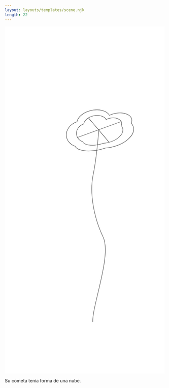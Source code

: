 ```yaml
---
layout: layouts/templates/scene.njk
length: 22
---
```

<svg class="grow-0 h-full" xmlns="http://www.w3.org/2000/svg" xml:space="preserve" stroke-miterlimit="10" viewBox="0 0 390 844">
<g class="outer">
</g>
<g class="inner">
<path fill="#fff" d="M0 0h390v844H0V0Z"/><g fill="none" stroke="#4b4b4b" stroke-linecap="butt"><path d="M214.575 717.893c-1.887-39.3 46.517-161.603 25.198-206.146-21.318-44.543-33.938-104.086-24.332-151.178 9.605-47.091 13.799-110.435 13.799-110.435"/><path d="M216.575 216.966c-13.132 2.799-22.797 11.066-24.054 19.665-12.141 4.178-19.762 15.667-17.31 27.173 1.616 7.584 7.256 13.335 14.55 16.102 3.863 7.831 21.082 10.908 40.55 6.759 3.677-.783 7.087-1.829 10.357-2.974 3.211-.228 6.507-.62 9.845-1.331 23.556-5.02 40.191-20.563 37.172-34.729-.573-2.688-1.981-5.053-3.774-7.216.938-2.275 1.257-4.596.765-6.905-1.894-8.886-14.619-13.723-28.434-10.779a38.174 38.174 0 0 0-9.16 3.198c-4.233-7.893-16.89-11.865-30.507-8.963Z"/><path d="M211.274 203.836c-19.059 4.061-33.184 15.593-35.142 27.448-17.645 5.945-28.863 21.878-25.497 37.675 2.219 10.412 10.294 18.237 20.81 21.929 5.468 10.716 30.349 14.676 58.602 8.655 5.337-1.137 10.291-2.631 15.044-4.259 4.652-.365 9.43-.957 14.275-1.989 34.186-7.286 58.519-28.943 54.374-48.392-.786-3.689-2.788-6.923-5.349-9.87 1.394-3.146 1.893-6.346 1.218-9.516-2.6-12.2-20.946-18.653-40.996-14.381-4.834 1.031-9.317 2.606-13.313 4.548-6.004-10.796-24.266-16.06-44.026-11.848ZM203.93 221.895l49.524 58.213M176.997 269.685l107.744-39.101"/></g>
</g>
</svg>

Su cometa tenía forma de una nube.